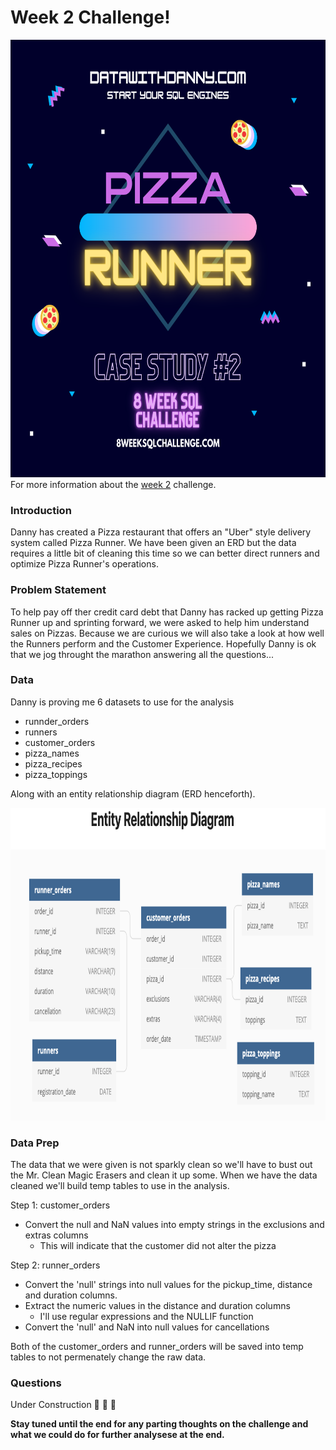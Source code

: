 # Week 2 Challenge!

<img src='Pizza-Runner.png' alt="Pizza Runner Logo" width=auto height="700">
For more information about the <a href="https://8weeksqlchallenge.com/case-study-2/">week 2</a> challenge. 

### Introduction
Danny has created a Pizza restaurant that offers an "Uber" style delivery system called Pizza Runner. We have been given an ERD but the data requires a little bit of cleaning this time so we can better direct runners and optimize Pizza Runner's operations.

### Problem Statement
To help pay off ther credit card debt that Danny has racked up getting Pizza Runner up and sprinting forward, we were asked to help him understand sales on Pizzas. Because we are curious we will also take a look at how well the Runners perform and the Customer Experience. Hopefully Danny is ok that we jog throught the marathon answering all the questions...
### Data
Danny is proving me 6 datasets to use for the analysis
 - runnder_orders
 - runners
 - customer_orders
 - pizza_names
 - pizza_recipes
 - pizza_toppings

Along with an entity relationship diagram (ERD henceforth).

<img src='Week2-ERD.png' alt="Entity Relationship Diagram for Week 2" width=auto height="500">

### Data Prep
The data that we were given is not sparkly clean so we'll have to bust out the Mr. Clean Magic Erasers and clean it up some. When we have the data cleaned we'll build temp tables to use in the analysis.


Step 1: customer_orders
  - Convert the null and NaN values into empty strings in the exclusions and extras columns
    - This will indicate that the customer did not alter the pizza

Step 2: runner_orders
 - Convert the 'null' strings into null values for the pickup_time, distance and duration columns.
 - Extract the numeric values in the distance and duration columns
   - I'll use regular expressions and the NULLIF function
 - Convert the 'null' and NaN into null values for cancellations

Both of the customer_orders and runner_orders will be saved into temp tables to not permenately change the raw data.


### Questions
Under Construction 🚧 🚧 🚧

**Stay tuned until the end for any parting thoughts on the challenge and what we could do for further analysese at the end.**
